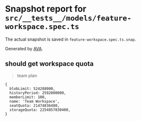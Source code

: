 # Snapshot report for `src/__tests__/models/feature-workspace.spec.ts`

The actual snapshot is saved in `feature-workspace.spec.ts.snap`.

Generated by [AVA](https://avajs.dev).

## should get workspace quota

> team plan

    {
      blobLimit: 524288000,
      historyPeriod: 2592000000,
      memberLimit: 100,
      name: 'Team Workspace',
      seatQuota: 21474836480,
      storageQuota: 2254857830400,
    }
